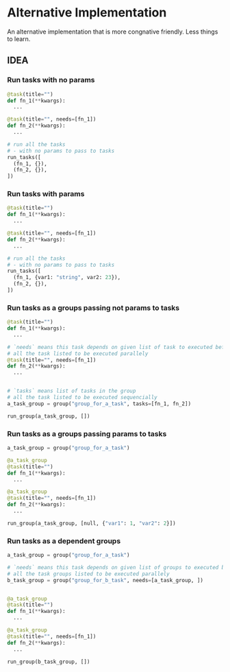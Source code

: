 # Alternative Implementation

An alternative implementation that is more congnative friendly. Less things to learn.

## IDEA

### Run tasks with no params

```python
@task(title="")
def fn_1(**kwargs):
  ...

@task(title="", needs=[fn_1])
def fn_2(**kwargs):
  ...

# run all the tasks
# - with no params to pass to tasks
run_tasks([
  (fn_1, {}),
  (fn_2, {}),
])
```

### Run tasks with params

```python
@task(title="")
def fn_1(**kwargs):
  ...

@task(title="", needs=[fn_1])
def fn_2(**kwargs):
  ...

# run all the tasks
# - with no params to pass to tasks
run_tasks([
  (fn_1, {var1: "string", var2: 23}),
  (fn_2, {}),
])
```

### Run tasks as a groups passing not params to tasks

```python
@task(title="")
def fn_1(**kwargs):
  ...

# `needs` means this task depends on given list of task to executed before
# all the task listed to be executed parallely
@task(title="", needs=[fn_1])
def fn_2(**kwargs):
  ...


# `tasks` means list of tasks in the group
# all the task listed to be executed sequencially
a_task_group = group("group_for_a_task", tasks=[fn_1, fn_2])

run_group(a_task_group, [])
```

### Run tasks as a groups  passing params to tasks

```python
a_task_group = group("group_for_a_task")

@a_task_group
@task(title="")
def fn_1(**kwargs):
  ...

@a_task_group
@task(title="", needs=[fn_1])
def fn_2(**kwargs):
  ...

run_group(a_task_group, [null, {"var1": 1, "var2": 2}])
```

### Run tasks as a dependent groups

```python
a_task_group = group("group_for_a_task")

# `needs` means this task depends on given list of groups to executed before
# all the task groups listed to be executed parallely
b_task_group = group("group_for_b_task", needs=[a_task_group, ])


@a_task_group
@task(title="")
def fn_1(**kwargs):
  ...

@a_task_group
@task(title="", needs=[fn_1])
def fn_2(**kwargs):
  ...

run_group(b_task_group, [])
```
